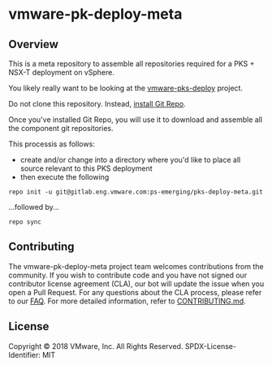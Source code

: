 # vmware-pk-deploy-meta

## Overview
This is a meta repository to assemble all repositories required for a PKS + NSX-T deployment on vSphere.

You likely really want to be looking at the [vmware-pks-deploy](https://github.com/vmware/vmware-pks-deploy) project.

Do not clone this repository. Instead, [install Git Repo](https://source.android.com/source/downloading#installing-repo).

Once you've installed Git Repo, you will use it to download and assemble all the component git repositories.

This processis as follows:
* create and/or change into a directory where you'd like to place all source relevant to this PKS deployment
* then execute the following

`repo init -u git@gitlab.eng.vmware.com:ps-emerging/pks-deploy-meta.git`

...followed by...

`repo sync`

## Contributing

The vmware-pk-deploy-meta project team welcomes contributions from the community. If you wish to contribute code and you have not
signed our contributor license agreement (CLA), our bot will update the issue when you open a Pull Request. For any
questions about the CLA process, please refer to our [FAQ](https://cla.vmware.com/faq). For more detailed information,
refer to [CONTRIBUTING.md](CONTRIBUTING.md).

## License

Copyright © 2018 VMware, Inc. All Rights Reserved.
SPDX-License-Identifier: MIT
